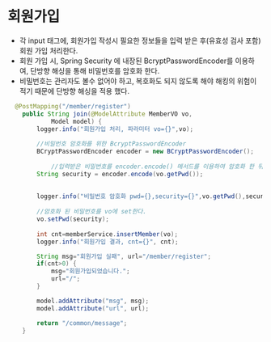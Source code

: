 # 회원가입
- 각 input 태그에, 회원가입 작성시 필요한 정보들을 입력 받은 후(유효성 검사 포함) 회원 가입 처리한다.
- 회원 가입 시, Spring Security 에 내장된 BcryptPasswordEncoder를 이용하여, 단방향 해싱을 통해 비밀번호를 암호화 한다.
- 비밀번호는 관리자도 볼수 없어야 하고, 복호화도 되지 않도록 해야 해킹의 위험이 적기 때문에 단방향 해싱을 적용 했다.

```java
  @PostMapping("/member/register")
	public String join(@ModelAttribute MemberVO vo, 
			Model model) {
		logger.info("회원가입 처리, 파라미터 vo={}",vo);
		
   		//비밀번호 암호화를 위한 BcryptPasswordEncoder
		BCryptPasswordEncoder encoder = new BCryptPasswordEncoder();
		
    		//입력받은 비밀번호를 encoder.encode() 메서드를 이용하여 암호화 한 뒤 security라는 변수에 담는다.
		String security = encoder.encode(vo.getPwd());
		
    
		logger.info("비밀번호 암호화 pwd={},security={}",vo.getPwd(),security);
	 	
		//암호화 된 비밀번호를 vo에 set한다.
   		vo.setPwd(security);
		
		int cnt=memberService.insertMember(vo);
		logger.info("회원가입 결과, cnt={}", cnt);

		String msg="회원가입 실패", url="/member/register";
		if(cnt>0) {
			msg="회원가입되었습니다.";
			url="/";
		}

		model.addAttribute("msg", msg);
		model.addAttribute("url", url);

		return "/common/message";
	}
```
